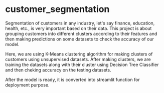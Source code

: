 # customer_segmentation

Segmentation of customers in any industry, let's say finance, education, health, etc., is very important based on their data. This project is about grouping customers into 
different clusters according to their features and then making predictions on some datasets to check the accuracy of our model.

Here, we are using K-Means clustering algorithm for making clusters of customers using unsupervised datasets.
After making clusters, we are training the datasets along with their cluster using Decision Tree Classifier and then cheking accuracy on the testing datasets.

After the model is ready, it is converted into streamlit function for deployment purpose.
